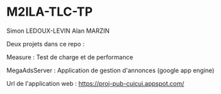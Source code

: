 # M2ILA-TLC-TP
Simon LEDOUX-LEVIN
Alan MARZIN 

Deux projets dans ce repo :

Measure : Test de charge et de performance

MegaAdsServer : Application de gestion d'annonces (google app engine)

Url de l'application web : https://proj-pub-cuicui.appspot.com/